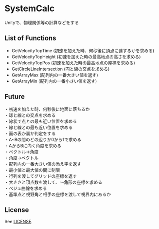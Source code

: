 # SystemCalc  
Unityで、物理関係等の計算などをする  


## List of Functions<br>
* GetVelocityTopTime (初速を加えた時、何秒後に頂点に達するかを求める)<br>
* GetVelocityTopHeight (初速を加えた時の最高地点の高さを求める)<br>
* GetVelocityTopPos (初速を加えた時の最高地点の座標を求める)<br>
* GetCircleLineIntersection (円と線の交点を求める)<br>
* GetArrayMax (配列内の一番大きい値を返す)<br>
* GetArrayMin (配列内の一番小さい値を返す)<br>


## Future<br>
・初速を加えた時、何秒後に地面に落ちるか<br>
・球と線との交点を求める<br>
・線状で点との最も近い位置を求める<br>
・線と線との最も近い位置を求める<br>
・面の表か裏か判定をする<br>
・A~Bの間のどの辺りか0から1で求める<br>
・AからBに向く角度を求める<br>
・ベクトル→角度<br>
・角度→ベクトル<br>
・配列内の一番大きい値の添え字を返す<br>
・最小値と最大値の間に制限<br>
・行列を渡してグリッドの座標を返す<br>
・大きさと頂点数を渡して、～角形の座標を求める<br>
・ベジュ曲線を求める<br>
・基準点と視野角と相手の座標を渡して視界内にあるか<br>

## License<br>
See [LICENSE](/LICENSE.md).
